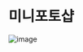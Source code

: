 # 미니포토샵
![image](https://user-images.githubusercontent.com/59634669/124347181-27cfee00-dc1e-11eb-9762-bf212bbadd1f.png)

